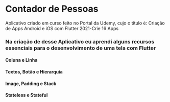 # Contador de Pessoas
Aplicativo criado em curso feito no Portal da Udemy, cujo o titulo é: Criação de Apps Android e iOS com Flutter 2021-Crie 16 Apps

### Na criação de desse Aplicativo eu aprendi alguns recursos essenciais para o desenvolvimento de uma tela com Flutter

#### Coluna e Linha
#### Textos, Botão e Hierarquia
#### Image, Padding e Stack
#### Stateless e Stateful

